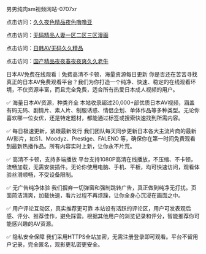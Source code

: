 男男纯肉sm视频网站-0707xr


点击访问：<a href="https://bered.pages.dev/">久久夜色精品夜色噜噜亚</a>

点击访问：<a href="https://rtj-3zo.pages.dev/">无码精品人妻一区二区三区漫画</a>

点击访问：<a href="https://cfad.pages.dev/">日韩AV无码久久精品</a>

点击访问：<a href="https://gfd-5xg.pages.dev/">国产精品夜夜春夜夜爽久久老牛</a>


日本AV免费在线观看｜免费高清不卡顿，海量资源每日更新
你是否还在苦苦寻找真正的日本AV免费观看平台？我们为你打造一个纯净、快速、稳定的在线观看环境，不仅资源丰富，而且完全免费，适合所有热爱日本成人视频的用户。

✅ 海量日本AV资源，种类齐全
本站收录超过20,000+部优质日本AV视频，涵盖有码无码、剧情片、素人片、制服诱惑、情侣企划、单体作品等多种类型。无论你喜欢哪一位女优，还是特定题材，都能通过标签或搜索快速找到所需内容。

✅ 每日极速更新，紧跟最新发行
我们团队每天同步更新日本各大主流片商的最新AV影片，如S1、Moodyz、Prestige、FALENO 等，确保你在第一时间免费观看到最新热播作品。所有内容实时上新，让你永不片荒。

✅ 高清不卡顿，支持多端播放
平台支持1080P高清在线播放，不压缩、不卡顿，流畅加载，无需安装插件。无论你使用电脑、手机、平板，均可快速访问，观看体验丝滑顺畅，不受设备限制。

✅ 无广告纯净体验
我们摒弃一切弹窗和强制跳转广告，真正做到纯净无打扰。页面简洁清爽，加载快速，看片过程不再烦躁，让你全身心沉浸在画面之中。

✅ 用户评论互动区，真实推荐更可靠
本站设有活跃的评论区，用户可发表观后感、评分、推荐佳作，避免踩雷。根据其他用户的浏览记录和评分，智能推荐你可能感兴趣的AV资源。

✅ 隐私安全保障
我们采用HTTPS全站加密，无需注册登录即可观看。平台不留用户记录，完全匿名，观影更私密更安全。


<span style="display:none;">[Canonical link]( https://github.com/832xduan/96303 ）</span>

